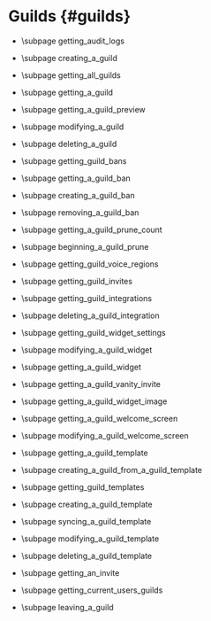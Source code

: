 Guilds {#guilds}
============
* \subpage getting_audit_logs

* \subpage creating_a_guild

* \subpage getting_all_guilds

* \subpage getting_a_guild

* \subpage getting_a_guild_preview

* \subpage modifying_a_guild

* \subpage deleting_a_guild

* \subpage getting_guild_bans 

* \subpage getting_a_guild_ban

* \subpage creating_a_guild_ban

* \subpage removing_a_guild_ban

* \subpage getting_a_guild_prune_count

* \subpage beginning_a_guild_prune

* \subpage getting_guild_voice_regions

* \subpage getting_guild_invites

* \subpage getting_guild_integrations

* \subpage deleting_a_guild_integration

* \subpage getting_guild_widget_settings

* \subpage modifying_a_guild_widget

* \subpage getting_a_guild_widget

* \subpage getting_a_guild_vanity_invite

* \subpage getting_a_guild_widget_image

* \subpage getting_a_guild_welcome_screen

* \subpage modifying_a_guild_welcome_screen

* \subpage getting_a_guild_template

* \subpage creating_a_guild_from_a_guild_template

* \subpage getting_guild_templates

* \subpage creating_a_guild_template

* \subpage syncing_a_guild_template

* \subpage modifying_a_guild_template

* \subpage deleting_a_guild_template

* \subpage getting_an_invite

* \subpage getting_current_users_guilds

* \subpage leaving_a_guild
